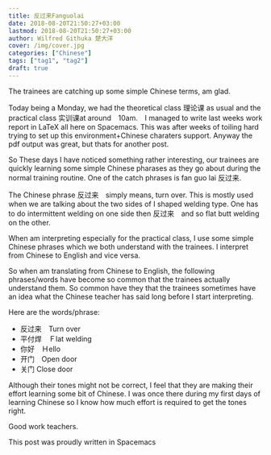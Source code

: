 ```yaml
---
title: 反过来Fanguolai
date: 2018-08-20T21:50:27+03:00
lastmod: 2018-08-20T21:50:27+03:00
author: Wilfred Githuka 楚大洋
cover: /img/cover.jpg
categories: ["Chinese"]
tags: ["tag1", "tag2"]
draft: true
---
```


The trainees are catching up some simple Chinese terms, am glad.

<!--more-->

Today being a Monday, we had the theoretical class 理论课 as usual and the practical class 实训课at around　10am.　I managed to write last weeks work report in LaTeX all here on Spacemacs. This was after weeks of toiling hard trying to set up this environment+Chinese charaters support. Anyway the pdf output was great, but thats for another post. 

So These days I have noticed something rather interesting, our trainees are quickly learning some simple Chinese pharases as they go about during the normal training routine. One of the catch phrases is fan guo lai 反过来.

The Chinese phrase 反过来　simply means, turn over. This is mostly used when we are talking about the two sides of I shaped welding type. One has to do intermittent welding on one side then 反过来　and so flat butt welding on the other. 

When am interpreting especially for the practical class, I use some simple Chinese phrases which we both understand with the trainees. I interpret from Chinese to English and vice versa. 

So when am translating from Chinese to English, the following phrases/words have become so common that the trainees actually understand them. So common have they that the trainees sometimes have an idea what the Chinese teacher has said long before I start interpreting.

Here are the words/phrase:

* 反过来　Turn over
* 平付焊　Ｆlat welding
* 你好　Ｈello
* 开门　Open door
* 关门 Close door

Although their tones might not be correct, I feel that they are making their
effort learning some bit of Chinese. I was once there during my first days of learning Chinese so I know how much effort is required to get the tones right.

Good work teachers.

This post was proudly written in Spacemacs
